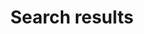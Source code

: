 ---
title: "Search results"
layout: "search"  # 指定使用 layouts/_default/search.html
draft: false
search_exclude: true # 添加这一行来排除此页面
# _build: # 可选：告诉 Hugo 不要将此页面本身加入 sitemap 或 RSS
#  list: never
#  render: never
# ---
# 不需要正文内容，因为布局文件会处理一切
---